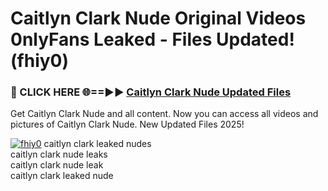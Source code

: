 # Caitlyn Clark Nude Original Videos 0nlyFans Leaked - Files Updated! (fhiy0)

<h3>🔴 CLICK HERE 🌐==►► <a href="https://tinyurl.com/52m3yx9h" rel="nofollow">Caitlyn Clark Nude Updated Files</a></h3>

Get Caitlyn Clark Nude and all content. Now you can access all videos and pictures of Caitlyn Clark Nude. New Updated Files 2025!

[![fhiy0](https://i.imgur.com/TnHtlc8.gif)](https://tinyurl.com/52m3yx9h)
caitlyn clark leaked nudes<br>
caitlyn clark nude leaks<br>
caitlyn clark nude leak<br>
caitlyn clark leaked nude